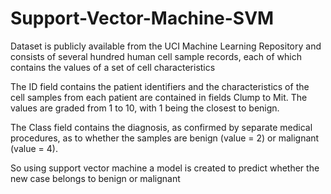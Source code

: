 # Support-Vector-Machine-SVM

Dataset is publicly available from the UCI Machine Learning Repository and consists of several hundred human cell sample records, each of which contains the values of a set of cell characteristics

The ID field contains the patient identifiers and the characteristics of the cell samples from each patient are contained in fields Clump to Mit. The values are graded from 1 to 10, with 1 being the closest to benign.

The Class field contains the diagnosis, as confirmed by separate medical procedures, as to whether the samples are benign (value = 2) or malignant (value = 4).

So using support vector machine a model is created to predict whether the new case belongs to benign or malignant
